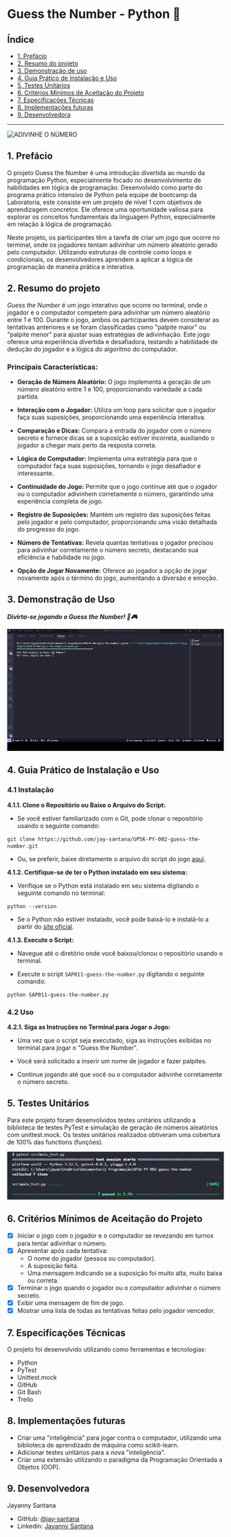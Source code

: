 # Guess the Number - Python 🐍

## Índice

* [1. Prefácio](#1-prefácio)
* [2. Resumo do projeto](#2-resumo-do-projeto)
* [3. Demonstração de uso](#3-demonstração-de-uso)
* [4. Guia Prático de Instalação e Uso](#4-guia-prático-de-instalação-e-uso)
* [5. Testes Unitários](#5-testes-unitários)
* [6. Critérios Minímos de Aceitação do Projeto](#6-criterios-minimos-de-aceitação-do-projeto)
* [7. Especificações Técnicas](#7-especificações-técnicas)
* [8. Implementações futuras](#8-implementações-futuras)
* [9. Desenvolvedora](#9-desenvolvedora)

---

![ADIVINHE O
NÚMERO](https://firebasestorage.googleapis.com/v0/b/laboratoria-945ea.appspot.com/o/guess-the-number.png?alt=media)

## 1. Prefácio

O projeto Guess the Number é uma introdução divertida ao mundo da programação Python, especialmente focado no desenvolvimento de habilidades em lógica de programação. Desenvolvido como parte do programa prático intensivo de Python pela equipe de bootcamp da Laboratoria, este consiste em um projeto de nível 1 com objetivos de aprendizagem concretos. Ele oferece uma oportunidade valiosa para explorar os conceitos fundamentais da linguagem Python, especialmente em relação à lógica de programação.

Neste projeto, os participantes têm a tarefa de criar um jogo que ocorre no terminal, onde os jogadores tentam adivinhar um número aleatório gerado pelo computador. Utilizando estruturas de controle como loops e condicionais, os desenvolvedores aprendem a aplicar a lógica de programação de maneira prática e interativa.

## 2. Resumo do projeto
_Guess the Number_ é um jogo interativo que ocorre no terminal, onde o jogador e o computador competem para adivinhar um número aleatório entre 1 e 100. Durante o jogo, ambos os participantes devem considerar as tentativas anteriores e se foram classificadas como "palpite maior" ou "palpite menor" para ajustar suas estratégias de adivinhação. Este jogo oferece uma experiência divertida e desafiadora, testando a habilidade de dedução do jogador e a lógica do algoritmo do computador.

### Principais Características: 

* **Geração de Número Aleatório:** O jogo implementa a geração de um número aleatório entre 1 e 100, proporcionando variedade a cada partida.

* **Interação com o Jogador:** Utiliza um loop para solicitar que o jogador faça suas suposições, proporcionando uma experiência interativa.

* **Comparação e Dicas:** Compara a entrada do jogador com o número secreto e fornece dicas se a suposição estiver incorreta, auxiliando o jogador a chegar mais perto da resposta correta.

* **Lógica do Computador:** Implementa uma estratégia para que o computador faça suas suposições, tornando o jogo desafiador e interessante.

* **Continuidade do Jogo:** Permite que o jogo continue até que o jogador ou o computador adivinhem corretamente o número, garantindo uma experiência completa de jogo.

* **Registro de Suposições:** Mantém um registro das suposições feitas pelo jogador e pelo computador, proporcionando uma visão detalhada do progresso do jogo.

* **Número de Tentativas:** Revela quantas tentativas o jogador precisou para adivinhar corretamente o número secreto, destacando sua eficiência e habilidade no jogo.

* **Opção de Jogar Novamente:** Oferece ao jogador a opção de jogar novamente após o término do jogo, aumentando a diversão e emoção.

## 3. Demonstração de Uso 

**_Divirta-se jogando o Guess the Number! 🎲🎮_**

<p>
<img src="./assets/demonstracao_guess_the_number.gif" alt="Demonstração animada de uma sessão do jogo"/>
</p>

## 4. Guia Prático de Instalação e Uso

### 4.1 Instalação

**4.1.1. Clone o Repositório ou Baixe o Arquivo do Script:**
* Se você estiver familiarizado com o Git, pode clonar o repositório usando o seguinte comando:
```
git clone https://github.com/jay-santana/UPSK-PY-002-guess-the-number.git
```
* Ou, se preferir, baixe diretamente o arquivo do script do jogo [aqui](https://github.com/jay-santana/UPSK-PY-002-guess-the-number?tab=readme-ov-file).

**4.1.2. Certifique-se de ter o Python instalado em seu sistema:**
* Verifique se o Python está instalado em seu sistema digitando o seguinte comando no terminal:
```
python --version
```
* Se o Python não estiver instalado, você pode baixá-lo e instalá-lo a partir do [site oficial](https://docs.pytest.org/en/8.0.x/getting-started.html#install-pytest).

**4.1.3. Execute o Script:**
* Navegue até o diretório onde você baixou/clonou o repositório usando o terminal.

* Execute o script `SAP011-guess-the-number.py` digitando o seguinte comando:
```
python SAP011-guess-the-number.py
```

### 4.2 Uso
**4.2.1. Siga as Instruções no Terminal para Jogar o Jogo:**
* Uma vez que o script seja executado, siga as instruções exibidas no terminal para jogar o "Guess the Number".

* Você será solicitado a inserir um nome de jogador e fazer palpites.

* Continue jogando até que você ou o computador adivinhe corretamente o número secreto.

## 5. Testes Unitários

Para este projeto foram desenvolvidos testes unitários utilizando a biblioteca de testes PyTest e simulação de geração de números aleatórios com unittest.mock. 
Os testes unitários realizados obtiveram uma cobertura de 100% das functions (funções).

<p>
<img src="./assets/testes_unitarios_guess_the_number.png" alt="Testes Unitários"/>
</p>

## 6. Critérios Mínimos de Aceitação do Projeto

* [x] Iniciar o jogo com o jogador e o computador se revezando em turnos para tentar adivinhar o número.
* [x] Apresentar após cada tentativa:
  * O nome do jogador (pessoa ou computador).
  * A suposição feita.
  * Uma mensagem indicando se a suposição foi muito alta, muito baixa ou
    correta.
* [x] Terminar o jogo quando o jogador ou o computador adivinhar o número secreto. 
* [x] Exibir uma mensagem de fim de jogo. 
* [x] Mostrar uma lista de todas as tentativas feitas pelo jogador vencedor.

## 7. Especificações Técnicas

O projeto foi desenvolvido utilizando como ferramentas e tecnologias:

* Python
* PyTest
* Unittest.mock 
* GitHub
* Git Bash
* Trello

## 8. Implementações futuras

* Criar uma "inteligência" para jogar contra o computador, utilizando uma biblioteca de
aprendizado de máquina como scikit-learn.
* Adicionar testes unitários para a nova "inteligência".
* Criar uma extensão utilizando o paradigma da Programação Orientada a Objetos (OOP).

## 9. Desenvolvedora

Jayanny Santana

* GitHub: [@jay-santana](https://github.com/jay-santana)
* Linkedin: [Jayanny Santana](https://www.linkedin.com/in/jayanny-santana/)
